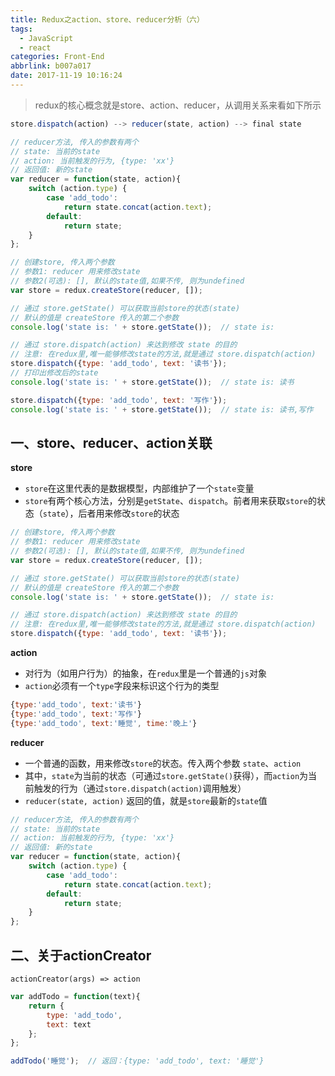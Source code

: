 ```yaml
---
title: Redux之action、store、reducer分析（六）
tags:
  - JavaScript
  - react
categories: Front-End
abbrlink: b007a017
date: 2017-11-19 10:16:24
---
```


> redux的核心概念就是store、action、reducer，从调用关系来看如下所示

```javascript
store.dispatch(action) --> reducer(state, action) --> final state
```

```javascript
// reducer方法, 传入的参数有两个
// state: 当前的state
// action: 当前触发的行为, {type: 'xx'}
// 返回值: 新的state
var reducer = function(state, action){
    switch (action.type) {
        case 'add_todo':
            return state.concat(action.text);
        default:
            return state;
    }
};

// 创建store, 传入两个参数
// 参数1: reducer 用来修改state
// 参数2(可选): [], 默认的state值,如果不传, 则为undefined
var store = redux.createStore(reducer, []);

// 通过 store.getState() 可以获取当前store的状态(state)
// 默认的值是 createStore 传入的第二个参数
console.log('state is: ' + store.getState());  // state is:

// 通过 store.dispatch(action) 来达到修改 state 的目的
// 注意: 在redux里,唯一能够修改state的方法,就是通过 store.dispatch(action)
store.dispatch({type: 'add_todo', text: '读书'});
// 打印出修改后的state
console.log('state is: ' + store.getState());  // state is: 读书

store.dispatch({type: 'add_todo', text: '写作'});
console.log('state is: ' + store.getState());  // state is: 读书,写作
```

一、store、reducer、action关联
---

**store**

- `store`在这里代表的是数据模型，内部维护了一个`state`变量
- `store`有两个核心方法，分别是`getState`、`dispatch`。前者用来获取`store`的状态（`state`），后者用来修改`store`的状态

```javascript
// 创建store, 传入两个参数
// 参数1: reducer 用来修改state
// 参数2(可选): [], 默认的state值,如果不传, 则为undefined
var store = redux.createStore(reducer, []);

// 通过 store.getState() 可以获取当前store的状态(state)
// 默认的值是 createStore 传入的第二个参数
console.log('state is: ' + store.getState());  // state is:

// 通过 store.dispatch(action) 来达到修改 state 的目的
// 注意: 在redux里,唯一能够修改state的方法,就是通过 store.dispatch(action)
store.dispatch({type: 'add_todo', text: '读书'});
```

**action**


- 对行为（如用户行为）的抽象，在`redux`里是一个普通的`js`对象
- `action`必须有一个`type`字段来标识这个行为的类型

```javascript
{type:'add_todo', text:'读书'}
{type:'add_todo', text:'写作'}
{type:'add_todo', text:'睡觉', time:'晚上'}
```

**reducer**

- 一个普通的函数，用来修改`store`的状态。传入两个参数 `state`、`action`
- 其中，`state`为当前的状态（可通过`store.getState()`获得），而`action`为当前触发的行为（通过`store.dispatch(action)`调用触发）
- `reducer(state, action)` 返回的值，就是`store`最新的`state`值

```javascript
// reducer方法, 传入的参数有两个
// state: 当前的state
// action: 当前触发的行为, {type: 'xx'}
// 返回值: 新的state
var reducer = function(state, action){
    switch (action.type) {
        case 'add_todo':
            return state.concat(action.text);
        default:
            return state;
    }
};
```

二、关于actionCreator
---

```
actionCreator(args) => action
```

```javascript
var addTodo = function(text){
    return {
        type: 'add_todo',
        text: text
    };
};

addTodo('睡觉');  // 返回：{type: 'add_todo', text: '睡觉'}
```



